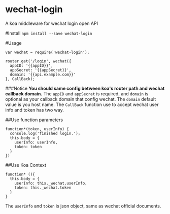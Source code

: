 # wechat-login
A koa middleware for wechat login open API

#Install
`npm install --save wechat-login`

#Usage
```
var wechat = require('wechat-login');

router.get('/login', wechat({
  appID: '{{appID}}',
  appSecret: '{{appSecret}}',
  domain: '{{api.example.com}}'
}, CallBack);
```

###Notice
**You should same config between koa's router path and wechat callback domain.**
The `appID` and `appSecret` is required, and `domain` is optional as your callback domain that config wechat.
The `domain` default value is you host name.
The `CallBack` function use to accept wechat user info and token has two way.

##Use function parameters
```
function*(token, userInfo) {
  console.log('finished login.');
  this.body = {
    userInfo: userInfo,
    token: token
  }
})
```

##Use Koa Context

```
function* (){
  this.body = {
    userInfo: this._wechat.userInfo,
    token: this._wechat.token
  }
}
```
The `userInfo` and `token` is json object, same as wechat official documents.
